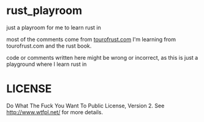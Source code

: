 # rust_playroom
just a playroom for me to learn rust in

most of the comments come from [tourofrust.com](tourofrust.com)
I'm learning from tourofrust.com and the rust book.

code or comments written here might be wrong or incorrect, as this is just a playground where I learn rust in

# LICENSE
Do What The Fuck You Want To Public License, Version 2.
See http://www.wtfpl.net/ for more details.
